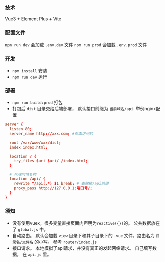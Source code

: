### 技术
Vue3 + Element Plus + Vite 


### 配置文件
`npm run dev` 会加载 `.env.dev` 文件
`npm run prod` 会加载 `.env.prod` 文件


### 开发 
- `npm install` 安装
- `npm run dev` 运行

### 部署
- `npm run build:prod` 打包
- 打包后 `dist` 目录交给后端部署， 默认接口前缀为 `当前域名/api`. 举例nginx配置
```conf
server {
  listen 80;
  server_name http://xxx.com; #页面访问的

  root /var/www/xxx/dist;
  index index.html;

  location / {
    try_files $uri $uri/ /index.html;
  }

  # 代理同域名的
  location /api/ {
    rewrite ^/api(.*) $1 break; # 去除掉/api前缀
    proxy_pass http://127.0.0.1:端口号/;
  }
}
```


### 须知
- 没有使用vuex，很多变量直接页面内声明为`reactive({})`的。 公共数据放在了 `global.js` 中。
- 自动路由。  默认会加载 `view` 目录下和其子目录下的 `.vue` 文件，路由名为  `目录名/文件名` 的小写。 参考 `router/index.js`
- 接口请求。  本地模拟了api请求，并没有真正的发起网络请求。 自己填写数据， 在 `api.js` 里。 